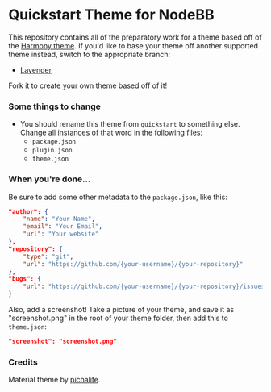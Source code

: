 # Quickstart Theme for NodeBB

This repository contains all of the preparatory work for a theme based off of the [Harmony theme](https://github.com/NodeBB/nodebb-theme-harmony). If you'd like to base your theme off another supported theme instead, switch to the appropriate branch:

* [Lavender](https://github.com/NodeBB/nodebb-theme-lavender)

Fork it to create your own theme based off of it!

### Some things to change

* You should rename this theme from `quickstart` to something else. Change all instances of that word in the following files:
    * `package.json`
    * `plugin.json`
    * `theme.json`

### When you're done...

Be sure to add some other metadata to the `package.json`, like this:

``` json
"author": {
    "name": "Your Name",
    "email": "Your Email",
    "url": "Your website"
},
"repository": {
    "type": "git",
    "url": "https://github.com/{your-username}/{your-repository}"
},
"bugs": {
    "url": "https://github.com/{your-username}/{your-repository}/issues"
}
```

Also, add a screenshot! Take a picture of your theme, and save it as "screenshot.png" in the root of your theme folder, then add this to `theme.json`:

``` json
"screenshot": "screenshot.png"
```

### Credits

Material theme by [pichalite](https://github.com/pichalite).